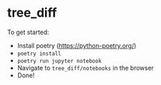 # tree_diff

To get started:
* Install poetry (https://python-poetry.org/)
* `poetry install`
* `poetry run jupyter notebook`
* Navigate to `tree_diff/notebooks` in the browser
* Done!

